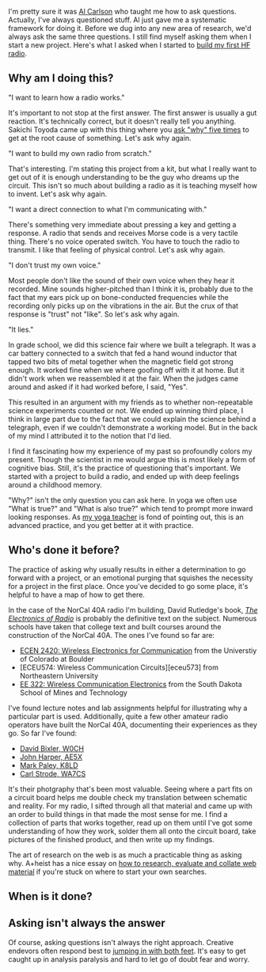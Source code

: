 <!--
title: Three questions to ask before starting a project
created: 19 June 2014 - 7:40 am
updated: 19 June 2014 - 8:38 pm
publish: 24 June 2014
slug: product-focus
tags: writing, radio
-->

I'm pretty sure it was [Al Carlson][] who taught me how to ask questions.
Actually, I've always questioned stuff. Al just gave me a systematic framework
for doing it. Before we dug into any new area of research, we'd always ask the
same three questions. I still find myself asking them when I start a new
project. Here's what I asked when I started to [build my first HF radio][norcal-40a].

## Why am I doing this? ##

"I want to learn how a radio works."

It's important to not stop at the first answer. The first answer is usually a
gut reaction. It's technically correct, but it doesn't really tell you anything.
Sakichi Toyoda came up with this thing where you [ask "why" five times][whys] to
get at the root cause of something. Let's ask why again.

"I want to build my own radio from scratch."

That's interesting. I'm stating this project from a kit, but what I really want
to get out of it is enough understanding to be the guy who dreams up the
circuit. This isn't so much about building a radio as it is teaching myself
how to invent. Let's ask why again.

"I want a direct connection to what I'm communicating with."

There's something very immediate about pressing a key and getting a response. A
radio that sends and receives Morse code is a very tactile thing. There's no
voice operated switch. You have to touch the radio to transmit. I like that
feeling of physical control. Let's ask why again.

"I don't trust my own voice."

Most people don't like the sound of their own voice when they hear it recorded.
Mine sounds higher-pitched than I think it is, probably due to the fact that my
ears pick up on bone-conducted frequencies while the recording only picks up
on the vibrations in the air. But the crux of that response is "trust" not
"like". So let's ask why again.

"It lies."

In grade school, we did this science fair where we built a telegraph. It was
a car battery connected to a switch that fed a hand wound inductor that tapped
two bits of metal together when the magnetic field got strong enough. It worked
fine when we where goofing off with it at home. But it didn't work when we
reassembled it at the fair. When the judges came around and asked if it had
worked before, I said, "Yes".

This resulted in an argument with my friends as to whether non-repeatable
science experiments counted or not. We ended up winning third place, I think in
large part due to the fact that we could explain the science behind a telegraph,
even if we couldn't demonstrate a working model. But in the back of my mind I
attributed it to the notion that I'd lied.

I find it fascinating how my experience of my past so profoundly colors my
present. Though the scientist in me would argue this is most likely a form of
cognitive bias. Still, it's the practice of questioning that's important. We
started with a project to build a radio, and ended up with deep feelings around
a childhood memory.

"Why?" isn't the only question you can ask here. In yoga we often use "What
is true?" and "What is also true?" which tend to prompt more inward looking
responses. As [my yoga teacher][] is fond of pointing out, this is an advanced
practice, and you get better at it with practice.

## Who's done it before? ##

The practice of asking why usually results in either a determination to go
forward with a project, or an emotional purging that squishes the necessity
for a project in the first place. Once you've decided to go some place, it's
helpful to have a map of how to get there.

In the case of the NorCal 40A radio I'm building, David Rutledge's book, [_The
Electronics of Radio_][book] is probably the definitive text on the subject.
Numerous schools have taken that college text and built courses around the
construction of the NorCal 40A. The ones I've found so far are:

* [ECEN 2420: Wireless Electronics for Communication][ecen2420] from the
  Universtiy of Colorado at Boulder
* [ECEU574: Wireless Communication Circuits][eceu573] from Northeastern
  University
* [EE 322: Wireless Communication Electronics][ee322] from the South Dakota
  School of Mines and Technology

I've found lecture notes and lab assignments helpful for illustrating why a
particular part is used. Additionally, quite a few other amateur radio operators
have built the NorCal 40A, documenting their experiences as they go. So far I've
found:

* [David Bixler, W0CH][w0ch]
* [John Harper, AE5X][ae5x]
* [Mark Paley, K8LD][k8ld]
* [Carl Strode, WA7CS][wa7cs]

It's their photgraphy that's been most valuable. Seeing where a part fits on a
circuit board helps me double check my translation between schematic and
reality. For my radio, I sifted through all that material and came up with
an order to build things in that made the most sense for me. I find a collection
of parts that works together, read up on them until I've got some understanding
of how they work, solder them all onto the circuit board, take pictures of the
finished product, and then write up my findings.

The art of research on the web is as much a practicable thing as asking why.
A+heist has a nice essay on [how to research, evaluate and collate web
material][a+heist] if you're stuck on where to start your own searches.

## When is it done? ##

## Asking isn't always the answer ##

Of course, asking questions isn't always the right approach. Creative endevors
often respond best to [jumping in with both feet][wise]. It's easy to get caught
up in analysis paralysis and hard to let go of doubt fear and worry.


[Al Carlson]: http://www.fontbonne.edu/academics/undergraduate/departments/mathematicscomputerscience/faculty/al-carlson/ "Al Carlson (Fontbonne University): Al Carlson - Assistant Professor - Mathematics &amp; Computer Science"
[norcal-40a]: /2014/05/norcal-40a "Frank Mitchell: Building my first HF radio"
[whys]: http://en.wikipedia.org/wiki/5_Whys "Various (Wikipedia): 5 Whys"
[my yoga teacher]: http://www.fluentself.com/ "Havi Brooks (The Fluent Self): When you need some destuckification"
[book]: http://cambridge.org/us/academic/subjects/engineering/rf-and-microwave-engineering/electronics-radio "David Rutledge (Cambridge University Press): The Electronics of Radio"
[ecen2420]: http://ecee.colorado.edu/ecen2420/ "Prof. Dejan S. Filipovic (University of Colorado at Boulder): ECE 2420: Wireless Electronics for Communication - Spring 2014"
[eceu574]: http://www.ece.neu.edu/courses/eceu574/2004sp/ "Prof. David Brady (Northeastern University): ECEU574 Wireless Communication Circuits - Spring 2004"
[ee322]: http://whites.sdsmt.edu/classes/ee322/ "Dr. Keith Whites (): EE 322: Electronics II - Wireless Communication Electronics - Spring 2006"
[wa7cs]: http://home.centurytel.net/badgerlake/Hamradio/norcal40a.htm "Carl Strode, WA7CS: You just gotta try QRP!"
[w0ch]: http://www.w0ch.net/nc40a/nc40a.htm "David Bixler, W0CH: Wilderness / NorCal 40A"
[ae5x]: http://www.ae5x.com/blog/qrp/qrp-mods/norcal-40a/ "John Harper, AE5X: Norcal 40A"
[k8ld]: http://home.roadrunner.com/~mpaley/Norcal40A.html "Mark Paley, K8LD: Building the Norcal 40A"
[a+heist]: http://www.woodmann.com/searchlores/how_to_research.htm "A+heist (Searchlores): The lore of (dinosauria) researching"
[wise]: http://english.josianericher.com/lessons-from-a-wise-little-guy/ "Josiane Richer: Lessons from a wise little guy"
